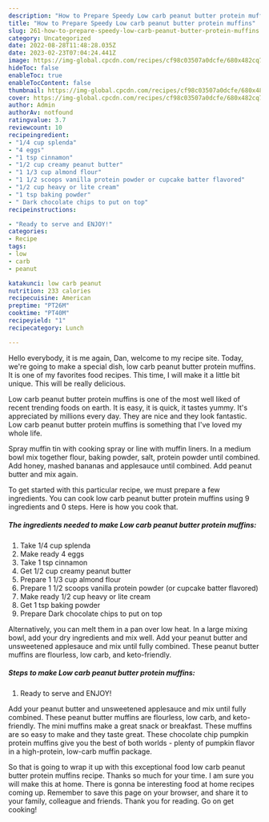 ```yaml
---
description: "How to Prepare Speedy Low carb peanut butter protein muffins"
title: "How to Prepare Speedy Low carb peanut butter protein muffins"
slug: 261-how-to-prepare-speedy-low-carb-peanut-butter-protein-muffins
category: Uncategorized
date: 2022-08-28T11:48:28.035Z
date: 2023-02-23T07:04:24.441Z
image: https://img-global.cpcdn.com/recipes/cf98c03507a0dcfe/680x482cq70/low-carb-peanut-butter-protein-muffins-recipe-main-photo.jpg
hideToc: false
enableToc: true
enableTocContent: false
thumbnail: https://img-global.cpcdn.com/recipes/cf98c03507a0dcfe/680x482cq70/low-carb-peanut-butter-protein-muffins-recipe-main-photo.jpg
cover: https://img-global.cpcdn.com/recipes/cf98c03507a0dcfe/680x482cq70/low-carb-peanut-butter-protein-muffins-recipe-main-photo.jpg
author: Admin
authorAv: notfound
ratingvalue: 3.7
reviewcount: 10
recipeingredient:
- "1/4 cup splenda"
- "4 eggs"
- "1 tsp cinnamon"
- "1/2 cup creamy peanut butter"
- "1 1/3 cup almond flour"
- "1 1/2 scoops vanilla protein powder or cupcake batter flavored"
- "1/2 cup heavy or lite cream"
- "1 tsp baking powder"
- " Dark chocolate chips to put on top"
recipeinstructions:

- "Ready to serve and ENJOY!"
categories:
- Recipe
tags:
- low
- carb
- peanut

katakunci: low carb peanut 
nutrition: 233 calories
recipecuisine: American
preptime: "PT26M"
cooktime: "PT40M"
recipeyield: "1"
recipecategory: Lunch

---
```



Hello everybody, it is me again, Dan, welcome to my recipe site. Today, we're going to make a special dish, low carb peanut butter protein muffins. It is one of my favorites food recipes. This time, I will make it a little bit unique. This will be really delicious.

Low carb peanut butter protein muffins is one of the most well liked of recent trending foods on earth. It is easy, it is quick, it tastes yummy. It's appreciated by millions every day. They are nice and they look fantastic. Low carb peanut butter protein muffins is something that I've loved my whole life.

Spray muffin tin with cooking spray or line with muffin liners. In a medium bowl mix together flour, baking powder, salt, protein powder until combined. Add honey, mashed bananas and applesauce until combined. Add peanut butter and mix again.


To get started with this particular recipe, we must prepare a few ingredients. You can cook low carb peanut butter protein muffins using 9 ingredients and 0 steps. Here is how you cook that.

<!--inarticleads1-->

##### The ingredients needed to make Low carb peanut butter protein muffins:

1. Take 1/4 cup splenda
1. Make ready 4 eggs
1. Take 1 tsp cinnamon
1. Get 1/2 cup creamy peanut butter
1. Prepare 1 1/3 cup almond flour
1. Prepare 1 1/2 scoops vanilla protein powder (or cupcake batter flavored)
1. Make ready 1/2 cup heavy or lite cream
1. Get 1 tsp baking powder
1. Prepare  Dark chocolate chips to put on top


Alternatively, you can melt them in a pan over low heat. In a large mixing bowl, add your dry ingredients and mix well. Add your peanut butter and unsweetened applesauce and mix until fully combined. These peanut butter muffins are flourless, low carb, and keto-friendly. 

<!--inarticleads2-->

##### Steps to make Low carb peanut butter protein muffins:


1. Ready to serve and ENJOY!

Add your peanut butter and unsweetened applesauce and mix until fully combined. These peanut butter muffins are flourless, low carb, and keto-friendly. The mini muffins make a great snack or breakfast. These muffins are so easy to make and they taste great. These chocolate chip pumpkin protein muffins give you the best of both worlds - plenty of pumpkin flavor in a high-protein, low-carb muffin package. 

So that is going to wrap it up with this exceptional food low carb peanut butter protein muffins recipe. Thanks so much for your time. I am sure you will make this at home. There is gonna be interesting food at home recipes coming up. Remember to save this page on your browser, and share it to your family, colleague and friends. Thank you for reading. Go on get cooking!
